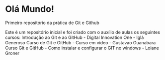 # Olá Mundo!
Primeiro repositório da prática de Git e Github

Este é um repositório inicial e foi criado com o auxílio de aulas os seguintes cursos:
Introdução ao Git e ao GitHub - Digital Innovation One - Iglá Generoso
Curso de Git e GitHub - Curso em video - Gustavao Guanabara
Curso Git e GitHub - Como instalar e configurar o GIT no windows - Loiane Groner 
